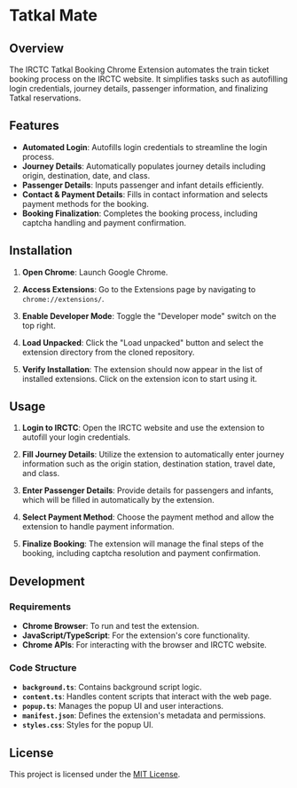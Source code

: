 # Tatkal Mate

## Overview

The IRCTC Tatkal Booking Chrome Extension automates the train ticket booking process on the IRCTC website. It simplifies tasks such as autofilling login credentials, journey details, passenger information, and finalizing Tatkal reservations.

## Features

- **Automated Login**: Autofills login credentials to streamline the login process.
- **Journey Details**: Automatically populates journey details including origin, destination, date, and class.
- **Passenger Details**: Inputs passenger and infant details efficiently.
- **Contact & Payment Details**: Fills in contact information and selects payment methods for the booking.
- **Booking Finalization**: Completes the booking process, including captcha handling and payment confirmation.


## Installation

1. **Open Chrome**: Launch Google Chrome.

2. **Access Extensions**: Go to the Extensions page by navigating to `chrome://extensions/`.

3. **Enable Developer Mode**: Toggle the "Developer mode" switch on the top right.

4. **Load Unpacked**: Click the "Load unpacked" button and select the extension directory from the cloned repository.

5. **Verify Installation**: The extension should now appear in the list of installed extensions. Click on the extension icon to start using it.

## Usage

1. **Login to IRCTC**: Open the IRCTC website and use the extension to autofill your login credentials.

2. **Fill Journey Details**: Utilize the extension to automatically enter journey information such as the origin station, destination station, travel date, and class.

3. **Enter Passenger Details**: Provide details for passengers and infants, which will be filled in automatically by the extension.

4. **Select Payment Method**: Choose the payment method and allow the extension to handle payment information.

5. **Finalize Booking**: The extension will manage the final steps of the booking, including captcha resolution and payment confirmation.

## Development

### Requirements

- **Chrome Browser**: To run and test the extension.
- **JavaScript/TypeScript**: For the extension's core functionality.
- **Chrome APIs**: For interacting with the browser and IRCTC website.

### Code Structure

- **`background.ts`**: Contains background script logic.
- **`content.ts`**: Handles content scripts that interact with the web page.
- **`popup.ts`**: Manages the popup UI and user interactions.
- **`manifest.json`**: Defines the extension's metadata and permissions.
- **`styles.css`**: Styles for the popup UI.

## License

This project is licensed under the [MIT License](LICENSE).
